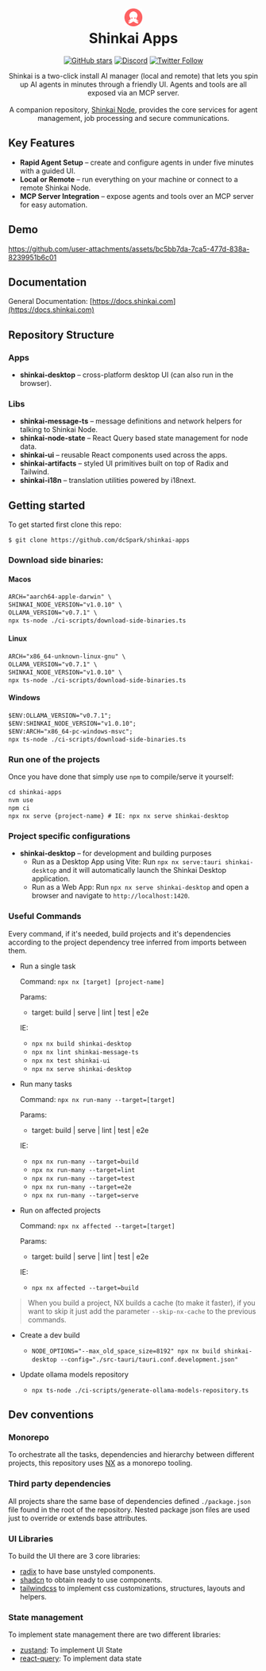 <h1 align="center">
  <img width="36" height="36" src="assets/icon.png"/><br/>
  Shinkai Apps
</h1>

<p align="center">
  <a href="https://github.com/dcSpark/shinkai-apps/stargazers"><img src="https://img.shields.io/github/stars/dcSpark/shinkai-apps?style=social" alt="GitHub stars"></a>
  <a href="https://discord.gg/EuA45U3sEu"><img src="https://img.shields.io/discord/1303749220842340412?color=7289DA&label=Discord&logo=discord&logoColor=white" alt="Discord"></a>
  <a href="https://x.com/ShinkaiProtocol"><img src="https://img.shields.io/twitter/follow/ShinkaiProtocol?style=social" alt="Twitter Follow"></a>
</p>

<p align="center">
  Shinkai is a two-click install AI manager (local and remote) that lets you spin up
  AI agents in minutes through a friendly UI. Agents and tools are all exposed via an
  MCP server.
  <br/>
  <br/>
  A companion repository, <a href="https://github.com/dcSpark/shinkai-node">Shinkai Node</a>,
  provides the core services for agent management, job processing and secure communications.
</p>

## Key Features

- **Rapid Agent Setup** – create and configure agents in under five minutes with a guided UI.
- **Local or Remote** – run everything on your machine or connect to a remote Shinkai Node.
- **MCP Server Integration** – expose agents and tools over an MCP server for easy automation.

## Demo

https://github.com/user-attachments/assets/bc5bb7da-7ca5-477d-838a-8239951b6c01

## Documentation

General Documentation: [https://docs.shinkai.com](https://docs.shinkai.com)

## Repository Structure

### Apps

- **shinkai-desktop** – cross-platform desktop UI (can also run in the browser).

### Libs

- **shinkai-message-ts** – message definitions and network helpers for talking to Shinkai Node.
- **shinkai-node-state** – React Query based state management for node data.
- **shinkai-ui** – reusable React components used across the apps.
- **shinkai-artifacts** – styled UI primitives built on top of Radix and Tailwind.
- **shinkai-i18n** – translation utilities powered by i18next.

## Getting started

To get started first clone this repo:

```
$ git clone https://github.com/dcSpark/shinkai-apps
```

### Download side binaries:

#### Macos

```
ARCH="aarch64-apple-darwin" \
SHINKAI_NODE_VERSION="v1.0.10" \
OLLAMA_VERSION="v0.7.1" \
npx ts-node ./ci-scripts/download-side-binaries.ts
```

#### Linux

```
ARCH="x86_64-unknown-linux-gnu" \
OLLAMA_VERSION="v0.7.1" \
SHINKAI_NODE_VERSION="v1.0.10" \
npx ts-node ./ci-scripts/download-side-binaries.ts
```

#### Windows

```
$ENV:OLLAMA_VERSION="v0.7.1";
$ENV:SHINKAI_NODE_VERSION="v1.0.10";
$ENV:ARCH="x86_64-pc-windows-msvc";
npx ts-node ./ci-scripts/download-side-binaries.ts
```

### Run one of the projects

Once you have done that simply use `npm` to compile/serve it yourself:

```
cd shinkai-apps
nvm use
npm ci
npx nx serve {project-name} # IE: npx nx serve shinkai-desktop
```

### Project specific configurations

- **shinkai-desktop** – for development and building purposes
  - Run as a Desktop App using Vite:
    Run `npx nx serve:tauri shinkai-desktop` and it will automatically launch the Shinkai Desktop application.
  - Run as a Web App:
    Run `npx nx serve shinkai-desktop` and open a browser and navigate to `http://localhost:1420`.

### Useful Commands

Every command, if it's needed, build projects and it's dependencies according to the project dependency tree inferred from imports between them.

- Run a single task

  Command: `npx nx [target] [project-name]`

  Params:

  - target: build | serve | lint | test | e2e

  IE:

  - `npx nx build shinkai-desktop`
  - `npx nx lint shinkai-message-ts`
  - `npx nx test shinkai-ui`
  - `npx nx serve shinkai-desktop`

- Run many tasks

  Command: `npx nx run-many --target=[target]`

  Params:

  - target: build | serve | lint | test | e2e

  IE:

  - `npx nx run-many --target=build`
  - `npx nx run-many --target=lint`
  - `npx nx run-many --target=test`
  - `npx nx run-many --target=e2e`
  - `npx nx run-many --target=serve`

- Run on affected projects

  Command: `npx nx affected --target=[target]`

  Params:

  - target: build | serve | lint | test | e2e

  IE:

  - `npx nx affected --target=build`

> When you build a project, NX builds a cache (to make it faster), if you want to skip it just add the parameter `--skip-nx-cache` to the previous commands.

- Create a dev build

  - `NODE_OPTIONS="--max_old_space_size=8192" npx nx build shinkai-desktop --config="./src-tauri/tauri.conf.development.json"`

- Update ollama models repository
  - `npx ts-node ./ci-scripts/generate-ollama-models-repository.ts`

## Dev conventions

### Monorepo

To orchestrate all the tasks, dependencies and hierarchy between different projects, this repository uses [NX](https://nx.dev/) as a monorepo tooling.

### Third party dependencies

All projects share the same base of dependencies defined `./package.json` file found in the root of the repository. Nested package json files are used just to override or extends base attributes.

### UI Libraries

To build the UI there are 3 core libraries:

- [radix](https://www.radix-ui.com/) to have base unstyled components.
- [shadcn](https://ui.shadcn.com/) to obtain ready to use components.
- [tailwindcss](https://tailwindui.com/) to implement css customizations, structures, layouts and helpers.

### State management

To implement state management there are two different libraries:

- [zustand](https://docs.pmnd.rs/zustand/getting-started/introduction): To implement UI State
- [react-query](https://tanstack.com/query/v4): To implement data state
